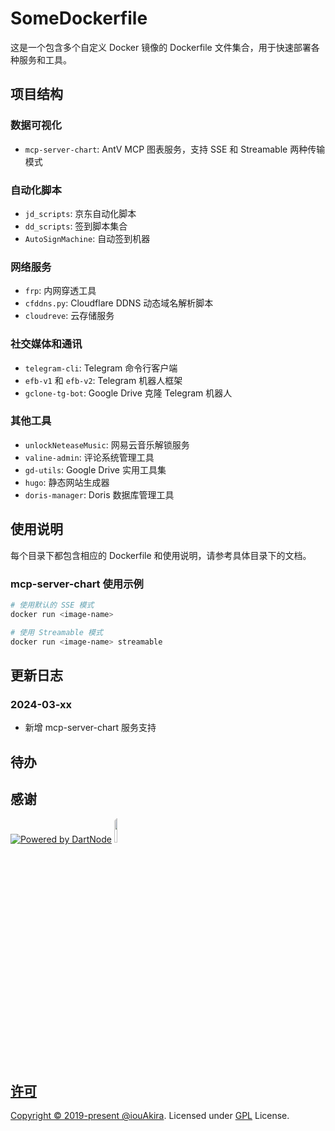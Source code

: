 # SomeDockerfile

这是一个包含多个自定义 Docker 镜像的 Dockerfile 文件集合，用于快速部署各种服务和工具。

## 项目结构

### 数据可视化
- `mcp-server-chart`: AntV MCP 图表服务，支持 SSE 和 Streamable 两种传输模式

### 自动化脚本
- `jd_scripts`: 京东自动化脚本
- `dd_scripts`: 签到脚本集合
- `AutoSignMachine`: 自动签到机器

### 网络服务
- `frp`: 内网穿透工具
- `cfddns.py`: Cloudflare DDNS 动态域名解析脚本
- `cloudreve`: 云存储服务

### 社交媒体和通讯
- `telegram-cli`: Telegram 命令行客户端
- `efb-v1` 和 `efb-v2`: Telegram 机器人框架
- `gclone-tg-bot`: Google Drive 克隆 Telegram 机器人

### 其他工具
- `unlockNeteaseMusic`: 网易云音乐解锁服务
- `valine-admin`: 评论系统管理工具
- `gd-utils`: Google Drive 实用工具集
- `hugo`: 静态网站生成器
- `doris-manager`: Doris 数据库管理工具

## 使用说明

每个目录下都包含相应的 Dockerfile 和使用说明，请参考具体目录下的文档。

### mcp-server-chart 使用示例

```bash
# 使用默认的 SSE 模式
docker run <image-name>

# 使用 Streamable 模式
docker run <image-name> streamable
```

## 更新日志

### 2024-03-xx
- 新增 mcp-server-chart 服务支持

## 待办

## 感谢
[![Powered by DartNode](https://dartnode.com/branding/DN-Open-Source-sm.png)](https://dartnode.com "Powered by DartNode - Free VPS for Open Source")
<a target="_blank" href="https://jb.gg/OpenSourceSupport"><img src="https://resources.jetbrains.com/storage/products/company/brand/logos/jb_beam.svg" style="border-radius: 5px;" width="10%">

## 许可
Copyright © 2019-present [@iouAkira](https://github.com/iouAkira). Licensed under [GPL](https://github.com/iouAkira/someDockerfile/blob/master/LICENSE) License.
